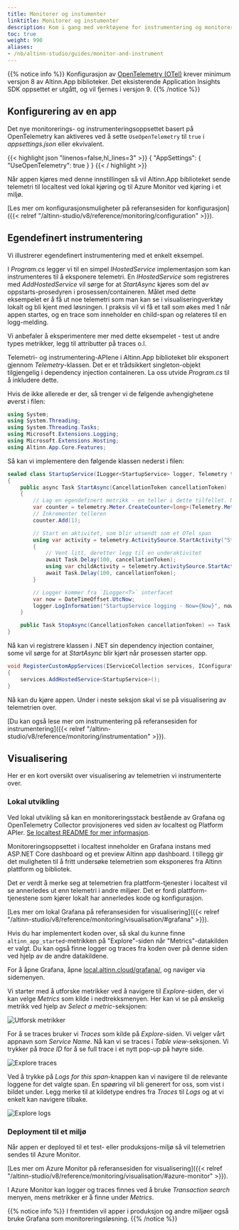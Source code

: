 ```yaml
---
title: Monitorer og instumenter
linktitle: Monitorer og instumenter
description: Kom i gang med verktøyene for instrumentering og monitorering i Altinn
toc: true
weight: 990
aliases:
- /nb/altinn-studio/guides/monitor-and-instrument
---
```


{{% notice info %}}
Konfigurasjon av [OpenTelemetry (OTel)](https://opentelemetry.io/) krever minimum versjon 8 av Altinn.App biblioteker.
Det eksisterende Application Insights SDK oppsettet er utgått, og vil fjernes i versjon 9.
{{% /notice %}}

## Konfigurering av en app

Det nye monitorerings- og instrumenteringsoppsettet basert på OpenTelemetry kan aktiveres ved å sette 
`UseOpenTelemetry` til `true` i *appsettings.json* eller ekvivalent.

{{< highlight json "linenos=false,hl_lines=3" >}}
{
  "AppSettings": {
    "UseOpenTelemetry": true
  }
}
{{< / highlight >}}

Når appen kjøres med denne innstillingen så vil Altinn.App biblioteket sende telemetri til localtest ved lokal kjøring
og til Azure Monitor ved kjøring i et miljø.

[Les mer om konfigurasjonsmuligheter på referansesiden for konfigurasjon]({{< relref "/altinn-studio/v8/reference/monitoring/configuration" >}}).

## Egendefinert instrumentering

Vi illustrerer egendefinert instrumentering med et enkelt eksempel.

I *Program.cs* legger vi til en simpel *IHostedService* implementasjon
som kan instrumenteres til å eksponere telemetri.
En *IHostedService* som registreres med *AddHostedService* vil sørge for at *StartAsync* kjøres
som del av oppstarts-prosedyren i prosessen/containeren. Målet med dette eksempelet
er å få ut noe telemetri som man kan se i visualiseringverktøy lokalt og bli kjent med løsningen.
I praksis vil vi få et tall som økes med 1 når appen startes, og en trace som inneholder en child-span og relateres til en 
logg-melding.

Vi anbefaler å eksperimentere mer med dette eksempelet - test ut andre types metrikker, legg til attributter på traces o.l.

Telemetri- og instrumentering-APIene i Altinn.App biblioteket blir eksponert gjennom *Telemetry*-klassen. Det er
et trådsikkert singleton-objekt tilgjengelig i dependency injection containeren.
La oss utvide *Program.cs* til å inkludere dette.

Hvis de ikke allerede er der, så trenger vi de følgende avhengighetene øverst i filen:

```csharp
using System;
using System.Threading;
using System.Threading.Tasks;
using Microsoft.Extensions.Logging;
using Microsoft.Extensions.Hosting;
using Altinn.App.Core.Features;
```

Så kan vi implementere den følgende klassen nederst i filen:

```csharp
sealed class StartupService(ILogger<StartupService> logger, Telemetry telemetry) : IHostedService
{
    public async Task StartAsync(CancellationToken cancellationToken)
    {
        // Lag en egendefinert metrikk - en teller i dette tilfellet. Navnet blir `altinn_app_started`
        var counter = telemetry.Meter.CreateCounter<long>(Telemetry.Metrics.CreateName("started"));
        // Inkrementer telleren
        counter.Add(1);

        // Start en aktivitet, som blir utsendt som et OTel span
        using var activity = telemetry.ActivitySource.StartActivity("StartupService");
        {
            // Vent litt, deretter legg til en underaktivitet
            await Task.Delay(100, cancellationToken);
            using var childActivity = telemetry.ActivitySource.StartActivity("ChildActivity");
            await Task.Delay(100, cancellationToken);
        }

        // Logger kommer fra `ILogger<T>` interfacet
        var now = DateTimeOffset.UtcNow;
        logger.LogInformation("StartupService logging - Now={Now}", now);
    }

    public Task StopAsync(CancellationToken cancellationToken) => Task.CompletedTask;
}
```

Nå kan vi registrere klassen i .NET sin dependency injection container, some vil sørge for at
*StartAsync* blir kjørt når prosessen starter opp.

```csharp
void RegisterCustomAppServices(IServiceCollection services, IConfiguration config, IWebHostEnvironment env)
{
    services.AddHostedService<StartupService>();
}
```

Nå kan du kjøre appen. Under i neste seksjon skal vi se på visualisering av telemetrien over.

[Du kan også lese mer om instrumentering på referansesiden for instrumentering]({{< relref "/altinn-studio/v8/reference/monitoring/instrumentation" >}}).

## Visualisering

Her er en kort oversikt over visualisering av telemetrien vi instrumenterte over.

### Lokal utvikling

Ved lokal utvikling så kan en monitoreringsstack bestående av Grafana og OpenTelemetry Collector
provisjoneres ved siden av localtest og Platform APIer. [Se localtest README for mer informasjon](https://github.com/Altinn/app-localtest/blob/main/README.md).

Monitoreringsoppsettet i localtest inneholder en Grafana instans med ASP.NET Core dashboard og et preview Altinn app dashboard.
I tillegg gir det muligheten til å fritt undersøke telemetrien som eksponeres fra Altinn plattform og bibliotek.

Det er verdt å merke seg at telemetrien fra plattform-tjenester i localtest vil se annerledes ut enn telemetri i andre miljøer. 
Det er fordi plattform-tjenestene som kjører lokalt har annerledes kode og konfigurasjon.

[Les mer om lokal Grafana på referansesiden for visualisering]({{< relref "/altinn-studio/v8/reference/monitoring/visualisation/#grafana" >}}).

Hvis du har implementert koden over, så skal du kunne finne `altinn_app_started`-metrikken på "Explore"-siden når "Metrics"-datakilden er valgt.
Du kan også finne logger og traces fra koden over på denne siden ved hjelp av de andre datakildene.

For å åpne Grafana, åpne [local.altinn.cloud/grafana/](http://local.altinn.cloud/grafana/), og naviger via sidemenyen.

Vi starter med å utforske metrikker ved å navigere til *Explore*-siden, der vi kan velge *Metrics* som kilde i nedtrekksmenyen. Her
kan vi se på ønskelig metrikk ved hjelp av *Select a metric*-seksjonen:

![Utforsk metrikker](grafana-quickstart-metric.png "Utforsk metrikker")

For å se traces bruker vi *Traces* som kilde på *Explore*-siden. Vi velger vårt appnavn som *Service Name*. Nå kan vi se
traces i *Table view*-seksjonen. Vi trykker på *trace ID* for å se full trace i et nytt pop-up på høyre side.

![Explore traces](grafana-quickstart-trace.png "Utforsk traces. Her er det mulig å analysere traces, attributter, samt å filtrere ut logg-meldingene relatert til en trace.")

Ved å trykke på *Logs for this span*-knappen kan vi navigere til de relevante loggene for det valgte span. En spøøring vil bli generert for 
oss, som vist i bildet under. Legg merke til at kildetype endres fra *Traces* til *Logs* og at vi enkelt kan navigere tilbake.

![Explore logs](grafana-quickstart-logs.png "Utforsk logger. Her ser vi alle logg-meldinger relatert til root-tracen vi laget med koden over.")

### Deployment til et miljø

Når appen er deployed til et test- eller produksjons-miljø så vil telemetrien sendes til Azure Monitor.

[Les mer om Azure Monitor på referansesiden for visualisering]({{< relref "/altinn-studio/v8/reference/monitoring/visualisation/#azure-monitor" >}}).

I Azure Monitor kan logger og traces finnes ved å bruke *Transaction search* menyen, mens metrikker er å finne under *Metrics*.

{{% notice info %}}
I fremtiden vil apper i produksjon og andre miljøer også bruke Grafana som monitoreringsløsning.
{{% /notice %}}
